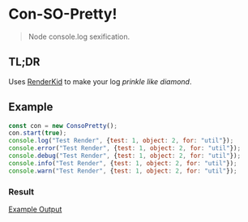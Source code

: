 # Con-SO-Pretty! 
> Node console.log sexification. 

## TL;DR
Uses [RenderKid](https://github.com/AriaMinaei/RenderKid) to make your log *prinkle like diamond*.


## Example
```javascript 
const con = new ConsoPretty();
con.start(true);
console.log("Test Render", {test: 1, object: 2, for: "util"});
console.error("Test Render", {test: 1, object: 2, for: "util"});
console.debug("Test Render", {test: 1, object: 2, for: "util"});
console.info("Test Render", {test: 1, object: 2, for: "util"});
console.warn("Test Render", {test: 1, object: 2, for: "util"});
```
### Result

[Example Output](/img/example.png?raw=true "Example Output")
